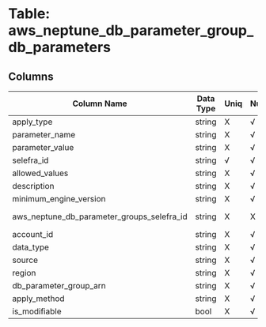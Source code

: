 # Table: aws_neptune_db_parameter_group_db_parameters

## Columns 

|  Column Name   |  Data Type  | Uniq | Nullable | Description | 
|  ----  | ----  | ----  | ----  | ---- | 
| apply_type | string | X | √ |  | 
| parameter_name | string | X | √ |  | 
| parameter_value | string | X | √ |  | 
| selefra_id | string | √ | √ | random id | 
| allowed_values | string | X | √ |  | 
| description | string | X | √ |  | 
| minimum_engine_version | string | X | √ |  | 
| aws_neptune_db_parameter_groups_selefra_id | string | X | X | fk to aws_neptune_db_parameter_groups.selefra_id | 
| account_id | string | X | √ |  | 
| data_type | string | X | √ |  | 
| source | string | X | √ |  | 
| region | string | X | √ |  | 
| db_parameter_group_arn | string | X | √ |  | 
| apply_method | string | X | √ |  | 
| is_modifiable | bool | X | √ |  | 


